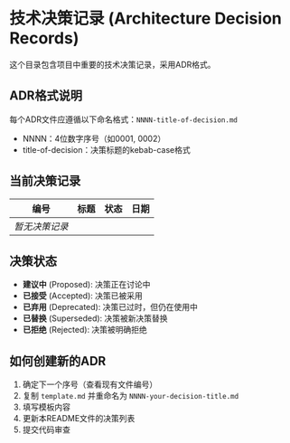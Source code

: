 # 技术决策记录 (Architecture Decision Records)

这个目录包含项目中重要的技术决策记录，采用ADR格式。

## ADR格式说明

每个ADR文件应遵循以下命名格式：`NNNN-title-of-decision.md`

- NNNN：4位数字序号（如0001, 0002）  
- title-of-decision：决策标题的kebab-case格式

## 当前决策记录

| 编号 | 标题 | 状态 | 日期 |
|------|------|------|------|
| *暂无决策记录* | | | |

## 决策状态

- **建议中** (Proposed): 决策正在讨论中
- **已接受** (Accepted): 决策已被采用  
- **已弃用** (Deprecated): 决策已过时，但仍在使用中
- **已替换** (Superseded): 决策被新决策替换
- **已拒绝** (Rejected): 决策被明确拒绝

## 如何创建新的ADR

1. 确定下一个序号（查看现有文件编号）
2. 复制 `template.md` 并重命名为 `NNNN-your-decision-title.md`
3. 填写模板内容
4. 更新本README文件的决策列表
5. 提交代码审查